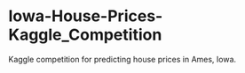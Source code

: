 # Iowa-House-Prices-Kaggle_Competition
Kaggle competition for predicting house prices in Ames, Iowa.
